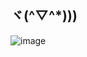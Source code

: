 ## ヾ(^▽^*))) 

![image](https://github.com/Blightpb/Blightpb/assets/159180376/7d1ad3c4-be61-48f6-b072-18946f30b085)





